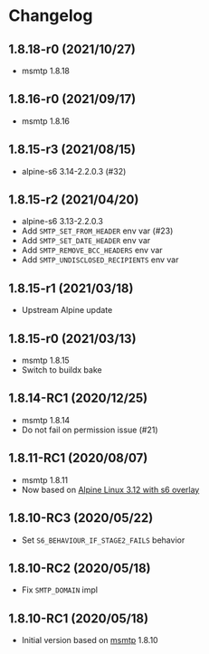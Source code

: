 # Changelog

## 1.8.18-r0 (2021/10/27)

* msmtp 1.8.18

## 1.8.16-r0 (2021/09/17)

* msmtp 1.8.16

## 1.8.15-r3 (2021/08/15)

* alpine-s6 3.14-2.2.0.3 (#32)

## 1.8.15-r2 (2021/04/20)

* alpine-s6 3.13-2.2.0.3
* Add `SMTP_SET_FROM_HEADER` env var (#23)
* Add `SMTP_SET_DATE_HEADER` env var
* Add `SMTP_REMOVE_BCC_HEADERS` env var
* Add `SMTP_UNDISCLOSED_RECIPIENTS` env var

## 1.8.15-r1 (2021/03/18)

* Upstream Alpine update

## 1.8.15-r0 (2021/03/13)

* msmtp 1.8.15
* Switch to buildx bake

## 1.8.14-RC1 (2020/12/25)

* msmtp 1.8.14
* Do not fail on permission issue (#21)

## 1.8.11-RC1 (2020/08/07)

* msmtp 1.8.11
* Now based on [Alpine Linux 3.12 with s6 overlay](https://github.com/crazy-max/docker-alpine-s6/)

## 1.8.10-RC3 (2020/05/22)

* Set `S6_BEHAVIOUR_IF_STAGE2_FAILS` behavior

## 1.8.10-RC2 (2020/05/18)

* Fix `SMTP_DOMAIN` impl

## 1.8.10-RC1 (2020/05/18)

* Initial version based on [msmtp](https://marlam.de/msmtp/) 1.8.10
